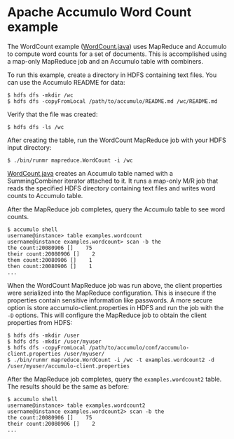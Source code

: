 <!--
Licensed to the Apache Software Foundation (ASF) under one or more
contributor license agreements.  See the NOTICE file distributed with
this work for additional information regarding copyright ownership.
The ASF licenses this file to You under the Apache License, Version 2.0
(the "License"); you may not use this file except in compliance with
the License.  You may obtain a copy of the License at

    http://www.apache.org/licenses/LICENSE-2.0

Unless required by applicable law or agreed to in writing, software
distributed under the License is distributed on an "AS IS" BASIS,
WITHOUT WARRANTIES OR CONDITIONS OF ANY KIND, either express or implied.
See the License for the specific language governing permissions and
limitations under the License.
-->
# Apache Accumulo Word Count example

The WordCount example ([WordCount.java]) uses MapReduce and Accumulo to compute
word counts for a set of documents. This is accomplished using a map-only MapReduce
job and an Accumulo table with combiners.

To run this example, create a directory in HDFS containing text files. You can
use the Accumulo README for data:

    $ hdfs dfs -mkdir /wc
    $ hdfs dfs -copyFromLocal /path/to/accumulo/README.md /wc/README.md

Verify that the file was created:

    $ hdfs dfs -ls /wc

After creating the table, run the WordCount MapReduce job with your HDFS input directory:

    $ ./bin/runmr mapreduce.WordCount -i /wc

[WordCount.java] creates an Accumulo table named with a SummingCombiner iterator
attached to it. It runs a map-only M/R job that reads the specified HDFS directory containing text files and
writes word counts to Accumulo table.

After the MapReduce job completes, query the Accumulo table to see word counts.

    $ accumulo shell
    username@instance> table examples.wordcount
    username@instance examples.wordcount> scan -b the
    the count:20080906 []    75
    their count:20080906 []    2
    them count:20080906 []    1
    then count:20080906 []    1
    ...

When the WordCount MapReduce job was run above, the client properties were serialized
into the MapReduce configuration.  This is insecure if the properties contain sensitive 
information like passwords. A more secure option is store accumulo-client.properties
in HDFS and run the job with the `-D` options.  This will configure the MapReduce job
to obtain the client properties from HDFS:

    $ hdfs dfs -mkdir /user
    $ hdfs dfs -mkdir /user/myuser
    $ hdfs dfs -copyFromLocal /path/to/accumulo/conf/accumulo-client.properties /user/myuser/
    $ ./bin/runmr mapreduce.WordCount -i /wc -t examples.wordcount2 -d /user/myuser/accumulo-client.properties

After the MapReduce job completes, query the `examples.wordcount2` table. The results should
be the same as before:

    $ accumulo shell
    username@instance> table examples.wordcount2
    username@instance examples.wordcount2> scan -b the
    the count:20080906 []    75
    their count:20080906 []    2
    ...


[WordCount.java]: ../src/main/java/org/apache/accumulo/examples/mapreduce/WordCount.java

